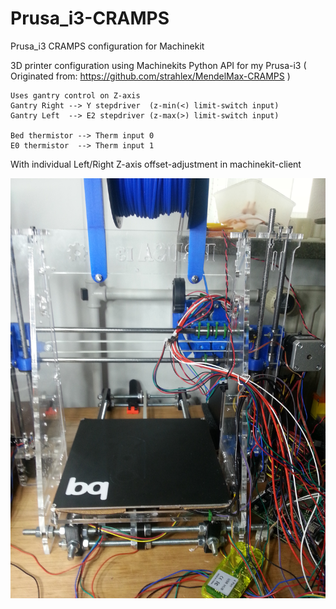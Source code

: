 # Prusa_i3-CRAMPS
Prusa_i3 CRAMPS configuration for Machinekit

3D printer configuration using Machinekits Python API for my Prusa-i3
( Originated from:  https://github.com/strahlex/MendelMax-CRAMPS )

    Uses gantry control on Z-axis
    Gantry Right --> Y stepdriver  (z-min(<) limit-switch input)
    Gantry Left  --> E2 stepdriver (z-max(>) limit-switch input)

    Bed thermistor --> Therm input 0
    E0 thermistor  --> Therm input 1

With individual Left/Right Z-axis offset-adjustment in machinekit-client



![](./images/Prusa-i3_dev.jpg)
